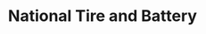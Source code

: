 ---
title: "National Tire and Battery"
url: /bel-air/national-tire-and-battery/
shop: Autowerkstatt
---